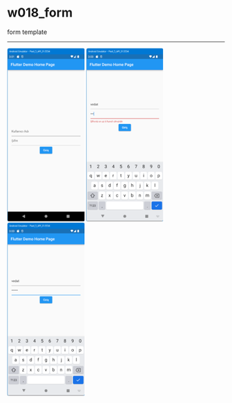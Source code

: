 # w018_form

form template
<HR>
<img src="https://github.com/VedatBiner/flutter-codes/blob/master/widgets_templates/w018_form/screen_shots/img-01.png" height="400em"/>
<img src="https://github.com/VedatBiner/flutter-codes/blob/master/widgets_templates/w018_form/screen_shots/img-02.png" height="400em"/>
<img src="https://github.com/VedatBiner/flutter-codes/blob/master/widgets_templates/w018_form/screen_shots/img-03.png" height="400em"/>